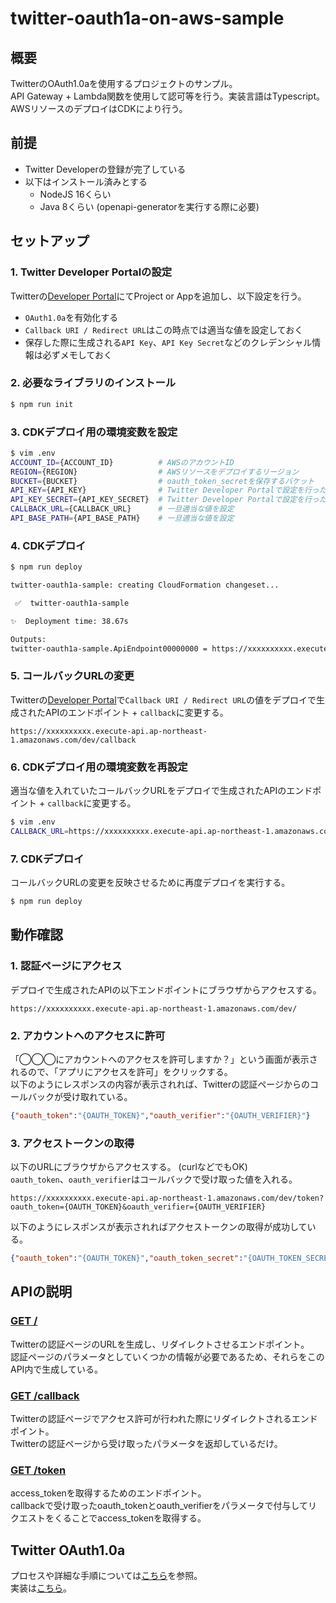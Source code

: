# twitter-oauth1a-on-aws-sample
## 概要
TwitterのOAuth1.0aを使用するプロジェクトのサンプル。  
API Gateway + Lambda関数を使用して認可等を行う。実装言語はTypescript。  
AWSリソースのデプロイはCDKにより行う。

## 前提
- Twitter Developerの登録が完了している
- 以下はインストール済みとする
   - NodeJS 16くらい
   - Java 8くらい (openapi-generatorを実行する際に必要)

## セットアップ
### 1. Twitter Developer Portalの設定
Twitterの[Developer Portal](https://developer.twitter.com/en/portal/dashboard)にてProject or Appを追加し、以下設定を行う。
- `OAuth1.0a`を有効化する
- `Callback URI / Redirect URL`はこの時点では適当な値を設定しておく
- 保存した際に生成される`API Key`、`API Key Secret`などのクレデンシャル情報は必ずメモしておく

### 2. 必要なライブラリのインストール
```bash
$ npm run init
```
### 3. CDKデプロイ用の環境変数を設定
```bash
$ vim .env
ACCOUNT_ID={ACCOUNT_ID}          # AWSのアカウントID
REGION={REGION}                  # AWSリソースをデプロイするリージョン
BUCKET={BUCKET}                  # oauth_token_secretを保存するバケット
API_KEY={API_KEY}                # Twitter Developer Portalで設定を行った際に取得したAPI Key
API_KEY_SECRET={API_KEY_SECRET}  # Twitter Developer Portalで設定を行った際に取得したAPI Key Secret
CALLBACK_URL={CALLBACK_URL}      # 一旦適当な値を設定
API_BASE_PATH={API_BASE_PATH}    # 一旦適当な値を設定
```
### 4. CDKデプロイ
```bash
$ npm run deploy

twitter-oauth1a-sample: creating CloudFormation changeset...

 ✅  twitter-oauth1a-sample

✨  Deployment time: 38.67s

Outputs:
twitter-oauth1a-sample.ApiEndpoint00000000 = https://xxxxxxxxxx.execute-api.ap-northeast-1.amazonaws.com/dev/

```
### 5. コールバックURLの変更
Twitterの[Developer Portal](https://developer.twitter.com/en/portal/dashboard)で`Callback URI / Redirect URL`の値をデプロイで生成されたAPIのエンドポイント + `callback`に変更する。  
```
https://xxxxxxxxxx.execute-api.ap-northeast-1.amazonaws.com/dev/callback
```
### 6. CDKデプロイ用の環境変数を再設定
適当な値を入れていたコールバックURLをデプロイで生成されたAPIのエンドポイント + `callback`に変更する。
```bash
$ vim .env
CALLBACK_URL=https://xxxxxxxxxx.execute-api.ap-northeast-1.amazonaws.com/dev/callback 
```
### 7. CDKデプロイ
コールバックURLの変更を反映させるために再度デプロイを実行する。
```bash
$ npm run deploy
```

## 動作確認
### 1. 認証ページにアクセス
デプロイで生成されたAPIの以下エンドポイントにブラウザからアクセスする。
```
https://xxxxxxxxxx.execute-api.ap-northeast-1.amazonaws.com/dev/
```
### 2. アカウントへのアクセスに許可
「◯◯◯にアカウントへのアクセスを許可しますか？」という画面が表示されるので、「アプリにアクセスを許可」をクリックする。  
以下のようにレスポンスの内容が表示されれば、Twitterの認証ページからのコールバックが受け取れている。
```json
{"oauth_token":"{OAUTH_TOKEN}","oauth_verifier":"{OAUTH_VERIFIER}"}
```

### 3. アクセストークンの取得
以下のURLにブラウザからアクセスする。 (curlなどでもOK)  
`oauth_token`、`oauth_verifier`はコールバックで受け取った値を入れる。
```
https://xxxxxxxxxx.execute-api.ap-northeast-1.amazonaws.com/dev/token?oauth_token={OAUTH_TOKEN}&oauth_verifier={OAUTH_VERIFIER}
```
以下のようにレスポンスが表示されればアクセストークンの取得が成功している。
```json
{"oauth_token":"{OAUTH_TOKEN}","oauth_token_secret":"{OAUTH_TOKEN_SECRET}","user_id":"{USER_ID}","screen_name":"{SCREEN_NAME}"}
```

## APIの説明
### [GET /](./app/api/auth/get.ts)  
Twitterの認証ページのURLを生成し、リダイレクトさせるエンドポイント。  
認証ページのパラメータとしていくつかの情報が必要であるため、それらをこのAPI内で生成している。  
  
### [GET /callback](./app/api/callback/get.ts) 
Twitterの認証ページでアクセス許可が行われた際にリダイレクトされるエンドポイント。  
Twitterの認証ページから受け取ったパラメータを返却しているだけ。
  
### [GET /token](./app/api/token/get.ts)
access_tokenを取得するためのエンドポイント。  
callbackで受け取ったoauth_tokenとoauth_verifierをパラメータで付与してリクエストをくることでaccess_tokenを取得する。
  
## Twitter OAuth1.0a
プロセスや詳細な手順については[こちら](https://developer.twitter.com/ja/docs/authentication/oauth-1-0a/obtaining-user-access-tokens)を参照。  
実装は[こちら](./app/service/twitter.ts)。
